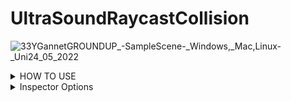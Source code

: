# UltraSoundRaycastCollision
![33YGannetGROUNDUP_-_SampleScene_-_Windows,_Mac,_Linux_-_Uni24_05_2022](https://user-images.githubusercontent.com/89361982/170090687-8fe135b4-aca4-4072-bc68-361561659832.gif)
<details>
<summary>HOW TO USE </summary>

###SETUP
set the skin unity model as a trigger object
create an cube and attatch the script to it, these will act as colliders,also add rigid body or ontrigger will not work


###APPLY COLLDIERS 
- place the colliders onto the surface of the unity probe and then parent them to it 

- Im unsure if the probe is flat or rounded if its flat 1 ray is proabably enough even forwide models if its roudned you may need a few rays

- If you do need multiple rays i could write an external script that takes in all of the distances and then averages them by adding them and dividng by 
the number of objects collided

###Pressure
- when the probe makes contact it will return the distance between the closest surface point on the skin to the current object location
to get the pressure you would multiply this distance by the compression ratio of the balistic gel

- ie if it takes 10 grams to push the probe 1cm into the gel then you would multiply the distance by 10 to get the pressure
you could proably find the compression ratio by using one of your force probes and mesuring how much force it takes to push in 1cm or you may have been given those stats when you bought the gel

- i would assume that probes with larger surface area would have higher compression ratios so you may have to do the test with each probe
	
</details>
  


<details>
<summary>Inspector Options </summary>
###EDITABLE
	
- DEFAULT ORGIN AND LOOKAT CAN BE CHANGED BY USER THROUGH THE INSPECTOR
- YOU CAN CHANGE THE axis to point in a diffrent direction if you want, by default its pointin in the z direction
- LAYER MASK CAN ALSO BE CHANGED THROUGH THE INSPECTOR
- compression ratio can be changed through the inspector

###DISPLAY
- ray orgins and ray lookat give world cordinates for default orgin and lookat they arnt meant to be changed by user but if you do they will just reset on next collision
- ray length gives the length of the ray
- ray distance gives the distance from ray lookat to closest surface point
- pressure multiplies the compression ratio with the ray_distance
</details>	
	
	
	
	
	
